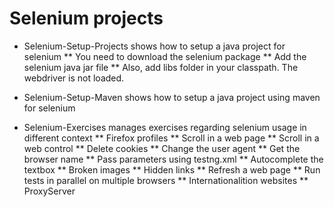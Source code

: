 Selenium projects
========

* Selenium-Setup-Projects shows how to setup a java project for selenium
** You need to download the selenium package
** Add the selenium java jar file
** Also, add libs folder in your classpath. The webdriver is not loaded.

* Selenium-Setup-Maven shows how to setup a java project using maven for selenium

* Selenium-Exercises manages exercises regarding selenium usage in different context
** Firefox profiles
** Scroll in a web page
** Scroll in a web control
** Delete cookies
** Change the user agent
** Get the browser name
** Pass parameters using testng.xml
** Autocomplete the textbox
** Broken images
** Hidden links
** Refresh a web page
** Run tests in parallel on multiple browsers
** Internationalition websites
** ProxyServer
